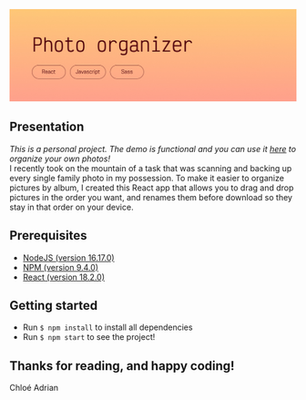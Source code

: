 ![Banner](READMEbanner.jpg)

## Presentation
*This is a personal project. The demo is functional and you can use it [here](https://photoorganizer.chloeadrian.dev/) to organize your own photos!* \
I recently took on the mountain of a task that was scanning and backing up every single family photo in my possession. To make it easier to organize pictures by album, I created this React app that allows you to drag and drop pictures in the order you want, and renames them before download so they stay in that order on your device.

## Prerequisites
- [NodeJS (version 16.17.0)](https://nodejs.org/en/)
- [NPM (version 9.4.0)](https://www.npmjs.com/)
- [React (version 18.2.0)](https://react.dev/)

## Getting started
- Run `$ npm install` to install all dependencies
- Run `$ npm start` to see the project!

## Thanks for reading, and happy coding!  
Chloé Adrian
